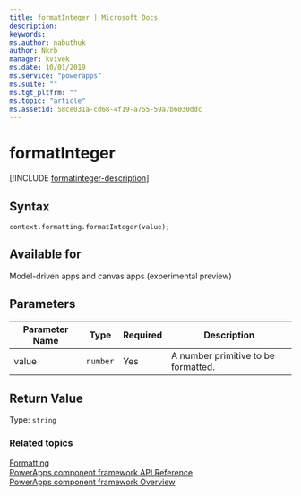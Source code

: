 ```yaml
---
title: formatInteger | Microsoft Docs
description: 
keywords:
ms.author: nabuthuk
author: Nkrb
manager: kvivek
ms.date: 10/01/2019
ms.service: "powerapps"
ms.suite: ""
ms.tgt_pltfrm: ""
ms.topic: "article"
ms.assetid: 58ce031a-cd68-4f19-a755-59a7b6030ddc
---
```


# formatInteger

[!INCLUDE [formatinteger-description](includes/formatinteger-description.md)]

## Syntax

`context.formatting.formatInteger(value);`

## Available for 

Model-driven apps and canvas apps (experimental preview)

## Parameters

| Parameter Name|Type|Required|Description|
| ------------- |----|--------|-----------|
|value|`number`|Yes|A number primitive to be formatted.|

## Return Value

Type: `string`


### Related topics

[Formatting](../formatting.md)<br/>
[PowerApps component framework API Reference](../../reference/index.md)<br/>
[PowerApps component framework Overview](../../overview.md)